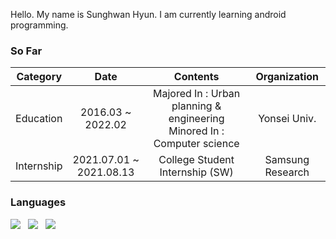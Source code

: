 Hello. My name is Sunghwan Hyun.
I am currently learning android programming.

### So Far

|  Category  |           Date          |                                 Contents                                 |   Organization   |
|:----------:|:-----------------------:|:------------------------------------------------------------------------:|:----------------:|
|  Education | 2016.03 ~ 2022.02       | Majored In : Urban planning & engineering  Minored In : Computer science |   Yonsei Univ.   |
| Internship | 2021.07.01 ~ 2021.08.13 |                      College Student Internship (SW)                     | Samsung Research |

### Languages
<p align="left">
<img src="https://img.shields.io/badge/Java-007396?style=flat-square&logo=Java&logoColor=white"/></a> &nbsp
<img src="https://img.shields.io/badge/Python-3776AB?style=flat-square&logo=Python&logoColor=white"/></a> &nbsp 
<img src="https://img.shields.io/badge/Android-3DDC84?style=flat-square&logo=Android&logoColor=white"/></a> &nbsp


<!--
**hshlego/hshlego** is a ✨ _special_ ✨ repository because its `README.md` (this file) appears on your GitHub profile.

Here are some ideas to get you started:

- 🔭 I’m currently working on ...
- 🌱 I’m currently learning ...
- 👯 I’m looking to collaborate on ...
- 🤔 I’m looking for help with ...
- 💬 Ask me about ...
- 📫 How to reach me: ...
- 😄 Pronouns: ...
- ⚡ Fun fact: ...
-->
